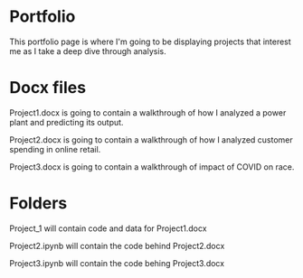 # Portfolio

This portfolio page is where I'm going to be displaying projects that interest me as I take a deep dive through analysis. 

# Docx files

Project1.docx is going to contain a walkthrough of how I analyzed a power plant and predicting its output. 

Project2.docx is going to contain a walkthrough of how I analyzed customer spending in online retail. 

Project3.docx is going to contain a walkthrough of impact of COVID on race.

# Folders

Project_1 will contain code and data for Project1.docx

Project2.ipynb will contain the code behind Project2.docx

Project3.ipynb will contain the code behing Project3.docx
